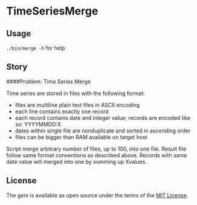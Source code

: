 # TimeSeriesMerge


## Usage

`./bin/merge -h` for help

## Story

####Problem: Time Series Merge

Time series are stored in files with the following format:
- files are multiline plain text files in ASCII encoding
- each line contains exactly one record
- each record contains date and integer value; records are encoded like so: YYYY­MM­DD:X
- dates within single file are non­duplicate and sorted in ascending order
- files can be bigger than RAM available on target host

Script merge arbitrary number of files, up to 100, into one file. Result file follow same format
conventions as described above. Records with same date value will merged into one by summing up Xvalues.

## License
The gem is available as open source under the terms of the [MIT License](http://opensource.org/licenses/MIT).
